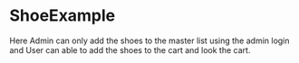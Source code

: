# ShoeExample
Here Admin can only add the shoes to the master list using the admin login and User can able to add the shoes to the cart and look the cart.

